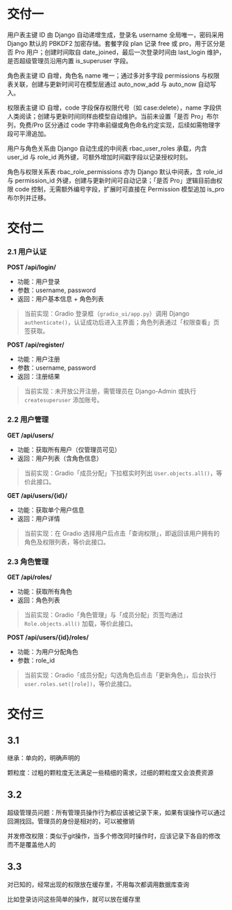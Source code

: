 # 交付一

用户表主键 ID 由 Django 自动递增生成，登录名 username 全局唯一，密码采用 Django 默认的 PBKDF2 加密存储。套餐字段 plan 记录 free 或 pro，用于区分是否 Pro 用户；创建时间取自 date_joined，最后一次登录时间由 last_login 维护，是否超级管理员沿用内置 is_superuser 字段。

角色表主键 ID 自增，角色名 name 唯一；通过多对多字段 permissions 与权限表关联，创建与更新时间可在模型层通过 auto_now_add 与 auto_now 自动写入。

权限表主键 ID 自增，code 字段保存权限代号（如 case:delete），name 字段供人类阅读；创建与更新时间同样由模型自动维护。当前未设置「是否 Pro」布尔列，免费/Pro 区分通过 code 字符串前缀或角色命名约定实现，后续如需物理字段可平滑追加。

用户与角色关系由 Django 自动生成的中间表 rbac_user_roles 承载，内含 user_id 与 role_id 两外键，可额外增加时间戳字段以记录授权时刻。

角色与权限关系表 rbac_role_permissions 亦为 Django 默认中间表，含 role_id 与 permission_id 外键，创建与更新时间可自动记录；「是否 Pro」逻辑目前由权限 code 控制，无需额外编号字段，扩展时可直接在 Permission 模型追加 is_pro 布尔列并迁移。



# 交付二

### 2.1 用户认证

**POST /api/login/**

- 功能：用户登录
- 参数：username, password
- 返回：用户基本信息 + 角色列表

> 当前实现：Gradio 登录框（`gradio_ui/app.py`）调用 Django `authenticate()`，认证成功后进入主界面；角色列表通过「权限查看」页签获取。

**POST /api/register/**

- 功能：用户注册
- 参数：username, password
- 返回：注册结果

> 当前实现：未开放公开注册，需管理员在 Django-Admin 或执行 `createsuperuser` 添加账号。

### 2.2 用户管理

**GET /api/users/**

- 功能：获取所有用户（仅管理员可见）
- 返回：用户列表（含角色信息）

> 当前实现：Gradio「成员分配」下拉框实时列出 `User.objects.all()`，等价此接口。

**GET /api/users/{id}/**

- 功能：获取单个用户信息
- 返回：用户详情

> 当前实现：在 Gradio 选择用户后点击「查询权限」，即返回该用户拥有的角色及权限列表，等价此接口。

### 2.3 角色管理

**GET /api/roles/**

- 功能：获取所有角色
- 返回：角色列表

> 当前实现：Gradio「角色管理」与「成员分配」页签均通过 `Role.objects.all()` 加载，等价此接口。

**POST /api/users/{id}/roles/**

- 功能：为用户分配角色
- 参数：role_id

> 当前实现：Gradio「成员分配」勾选角色后点击「更新角色」，后台执行 `user.roles.set([role])`，等价此接口。



# 交付三

## 3.1

继承：单向的，明确声明的

颗粒度：过粗的颗粒度无法满足一些精细的需求，过细的颗粒度又会浪费资源

## 3.2

超级管理员问题：所有管理员操作行为都应该被记录下来，如果有误操作可以通过回溯找回。管理员的身份是相对的，可以被撤销

并发修改权限：类似于git操作，当多个修改同时操作时，应该记录下各自的修改而不是覆盖他人的

## 3.3

对已知的，经常出现的权限放在缓存里，不用每次都调用数据库查询

比如登录访问这些简单的操作，就可以放在缓存里